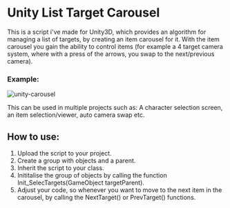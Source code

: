 # Unity List Target Carousel

This is a script i've made for Unity3D, which provides an algorithm for managing a list of targets, by creating an item carousel for it.
With the item carousel you gain the ability to control items (for example a 4 target camera system, where with a press of the arrows, you swap to the next/previous camera).

### Example:
![unity-carousel](https://github.com/user-attachments/assets/a72712dd-e13e-4a4c-8eef-077bd1b3e2e3)

This can be used in multiple projects such as: A character selection screen, an item selection/viewer, auto camera swap etc.

## How to use:
1. Upload the script to your project.
2. Create a group with objects and a parent.
3. Inherit the script to your class.
4. Inititalise the group of objects by calling the function Init_SelecTargets(GameObject targetParent).
5. Adjust your code, so whenever you want to move to the next item in the carousel, by calling the NextTarget() or PrevTarget() functions.


